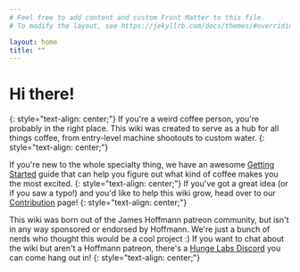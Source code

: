 ```yaml
---
# Feel free to add content and custom Front Matter to this file.
# To modify the layout, see https://jekyllrb.com/docs/themes/#overriding-theme-defaults

layout: home
title: ""
---
```

# Hi there!
{: style="text-align: center;"}
If you're a weird coffee person, you're probably in the right place. This wiki was created to serve as a hub for all things coffee, from entry-level machine shootouts to custom water.
{: style="text-align: center;"}
<!-- ***Wherever you are on your coffee journey, we're glad to have you!*** -->
<!-- {: style="text-align: center;"} -->
If you're new to the whole specialty thing, we have an awesome [Getting Started](/knowledgebase/guides/getting-started-intro) guide that can help you figure out what kind of coffee makes you the most excited.
{: style="text-align: center;"}
If you've got a great idea (or if you saw a typo!) and you'd like to help this wiki grow, head over to our [Contribution](/meta/orphaned/contribute) page!
{: style="text-align: center;"}
 

This wiki was born out of the James Hoffmann patreon community, but isn't in any way sponsored or endorsed by Hoffmann. We're just a bunch of nerds who thought this would be a cool project :)
If you want to chat about the wiki but aren't a Hoffmann patreon, there's a [Hunge Labs Discord](https://discord.gg/2bkDE3FjHg) you can come hang out in!
{: style="text-align: center;"}
